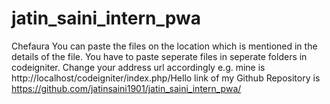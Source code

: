 # jatin_saini_intern_pwa
Chefaura
You can paste the files on the location which is mentioned in the details of the file.
You have to paste seperate files in seperate folders in codeigniter.
Change your address url accordingly e.g. mine is http://localhost/codeigniter/index.php/Hello
link of my Github Repository is https://github.com/jatinsaini1901/jatin_saini_intern_pwa/
